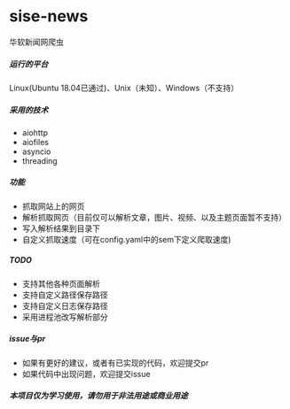 # sise-news
华软新闻网爬虫

##### 运行的平台

Linux(Ubuntu 18.04已通过)、Unix（未知）、Windows（不支持）

##### 采用的技术

* aiohttp
* aiofiles
* asyncio
* threading

##### 功能

* 抓取网站上的网页
* 解析抓取网页（目前仅可以解析文章，图片、视频、以及主题页面暂不支持）
* 写入解析结果到目录下
* 自定义抓取速度（可在config.yaml中的sem下定义爬取速度)

##### TODO

* 支持其他各种页面解析
* 支持自定义路径保存路径
* 支持自定义日志保存路径
* 采用进程池改写解析部分

##### issue与pr

* 如果有更好的建议，或者有已实现的代码，欢迎提交pr
* 如果代码中出现问题，欢迎提交issue

##### 本项目仅为学习使用，请勿用于非法用途或商业用途


